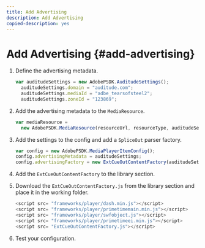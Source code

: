```yaml
---
title: Add Advertising
description: Add Advertising
copied-description: yes
---
```


# Add Advertising {#add-advertising}

1. Define the advertising metadata.

   ```js
   var auditudeSettings = new AdobePSDK.AuditudeSettings(); 
     auditudeSettings.domain = "auditude.com"; 
     auditudeSettings.mediaId = "adbe_tearsofsteel2"; 
     auditudeSettings.zoneId = "123869";
   ```

1. Add the advertising metadata to the `MediaResource`.

   ```js
   var mediaResource =  
     new AdobePSDK.MediaResource(resourceUrl, resourceType, auditudeSettings, false);
   ```

1. Add the settings to the config and add a `SpliceOut` parser factory.

   ```js
   var config = new AdobePSDK.MediaPlayerItemConfig(); 
   config.advertisingMetadata = auditudeSettings; 
   config.advertisingFactory = new ExtCueOutContentFactory(auditudeSettings);
   ```

1. Add the `ExtCueOutContentFactory` to the library section.
1. Download the `ExtCueOutContentFactory.js` from the library section and place it in the working folder.

   ```js
   <script src= "frameworks/player/dash.min.js"></script> 
   <script src= "frameworks/player/primetimemain.min.js"></script> 
   <script src= "frameworks/player/swfobject.js"></script> 
   <script src= "frameworks/player/primetimeei.min.js"></script> 
   <script src= "ExtCueOutContentFactory.js"></script>
   ```

1. Test your configuration.
